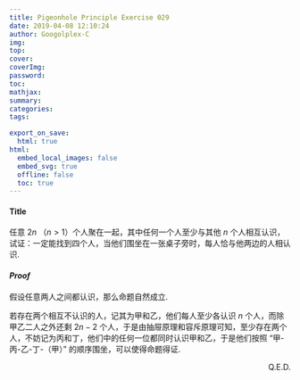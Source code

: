 ```yaml
---
title: Pigeonhole Principle Exercise 029
date: 2019-04-08 12:10:24
author: Googolplex-C
img: 
top: 
cover: 
coverImg: 
password: 
toc: 
mathjax: 
summary: 
categories: 
tags:

export_on_save:
  html: true
html:
  embed_local_images: false
  embed_svg: true
  offline: false
  toc: true
---
```

#### Title
任意 $2n$ （$n >1$）个人聚在一起，其中任何一个人至少与其他 $n$ 个人相互认识，试证：一定能找到四个人，当他们围坐在一张桌子旁时，每人恰与他两边的人相认识.

<!-- more -->
#### *Proof*
假设任意两人之间都认识，那么命题自然成立.

若存在两个相互不认识的人，记其为甲和乙，他们每人至少各认识 $n$ 个人，而除甲乙二人之外还剩 $2n-2$ 个人，于是由抽屉原理和容斥原理可知，至少存在两个人，不妨记为丙和丁，他们中的任何一位都同时认识甲和乙，于是他们按照 “甲-丙-乙-丁-（甲）” 的顺序围坐，可以使得命题得证.

<p align="right">Q.E.D.</p>
